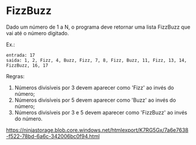 # FizzBuzz

Dado um número de 1 a N, o programa deve retornar uma lista FizzBuzz que vai até o número digitado.

Ex.:

    entrada: 17
    saida: 1, 2, Fizz, 4, Buzz, Fizz, 7, 8, Fizz, Buzz, 11, Fizz, 13, 14, FizzBuzz, 16, 17

Regras:
 1. Números divisíveis por 3 devem aparecer como 'Fizz' ao invés do número;
 2. Números divisíveis por 5 devem aparecer como 'Buzz' ao invés do número;
 3. Números divisíveis por 3 e 5 devem aparecer como 'FizzBuzz' ao invés do número.



https://ninjastorage.blob.core.windows.net/htmlexport/K7RG5Gx/7a6e7638-f522-78bd-6a6c-342006bc0f94.html
